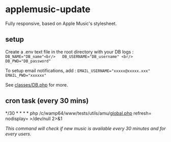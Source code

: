 # applemusic-update
Fully responsive, based on Apple Music's stylesheet.

## setup
Create a .env text file in the root directory with your DB logs :  
`
DB_NAME="DB_name"<br/>  
DB_USERNAME="DB_username" <br/>
DB_PWD="DB_password"
`

To setup email notifications, add :
`EMAIL_USERNAME="xxxxx@xxxxx.xxx"
EMAIL_PWD="xxxxxx"`

See [classes/DB.php](classes/DB.php) for more.

## cron task (every 30 mins)
\*/30  * * * * php /c/wamp64/www/tests/utils/amu/[global.php](global.php) refresh= nodisplay= >/dev/null 2>&1

*This command will check if new music is available every 30 minutes and for every users.*
